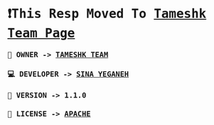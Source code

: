 <samp> 
  
  # ❗This Resp Moved To <a href="https://github.com/TameshkTeam">Tameshk Team Page</a>
  
  ### 👤 OWNER -> <a href="#">TAMESHK TEAM</a>
  
  ### 💻 DEVELOPER -> <a href="https://github.com/sina-yeganeh">SINA YEGANEH</a>
  
  ### 🎯 VERSION -> 1.1.0

  ### 🔑 LICENSE -> <a href="http://www.apache.org/licenses/">APACHE</a>
 
</samp>
